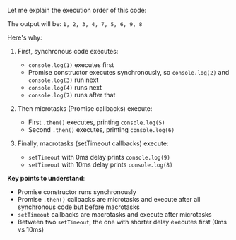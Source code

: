 Let me explain the execution order of this code:

The output will be: `1, 2, 3, 4, 7, 5, 6, 9, 8`

Here's why:

1. First, synchronous code executes:
   - `console.log(1)` executes first
   - Promise constructor executes synchronously, so `console.log(2)` and `console.log(3)` run next
   - `console.log(4)` runs next
   - `console.log(7)` runs after that

2. Then microtasks (Promise callbacks) execute:
   - First `.then()` executes, printing `console.log(5)`
   - Second `.then()` executes, printing `console.log(6)`

3. Finally, macrotasks (setTimeout callbacks) execute:
   - `setTimeout` with 0ms delay prints `console.log(9)`
   - `setTimeout` with 10ms delay prints `console.log(8)`

**Key points to understand**:
- Promise constructor runs synchronously
- Promise `.then()` callbacks are microtasks and execute after all synchronous code but before macrotasks
- `setTimeout` callbacks are macrotasks and execute after microtasks
- Between two `setTimeout`, the one with shorter delay executes first (0ms vs 10ms)
